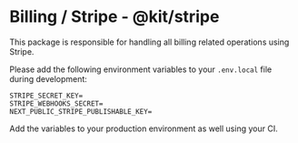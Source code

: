 # Billing / Stripe - @kit/stripe

This package is responsible for handling all billing related operations using Stripe.

Please add the following environment variables to your `.env.local` file during development:

```env
STRIPE_SECRET_KEY=
STRIPE_WEBHOOKS_SECRET=
NEXT_PUBLIC_STRIPE_PUBLISHABLE_KEY=
```

Add the variables to your production environment as well using your CI.